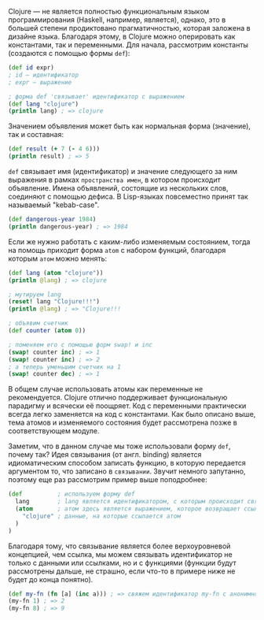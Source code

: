 Clojure — не является полностью функциональным языком программирования (Haskell, например, является), однако, это в большей степени продиктовано прагматичностью, которая заложена в дизайне языка. Благодаря этому, в Clojure можно оперировать как константами, так и переменными. Для начала, рассмотрим константы (создаются с помощью формы `def`):

```clojure
(def id expr)
; id — идентификатор
; expr — выражение

; форма def 'связывает' идентификатор с выражением
(def lang "clojure")
(println lang) ; => clojure
```

Значением объявления может быть как нормальная форма (значение), так и составная:

```clojure
(def result (+ 7 (- 4 6)))
(println result) ; => 5
```

`def` связывает имя (идентификатор) и значение следующего за ним выражения в рамках `пространства имен`, в котором происходит объявление. Имена объявлений, состоящие из нескольких слов, соединяют с помощью дефиса. В Lisp-языках повсеместно принят так называемый "kebab-case".

```clojure
(def dangerous-year 1984)
(println dangerous-year) ; => 1984
```

Если же нужно работать с каким-либо изменяемым состоянием, тогда на помощь приходит форма `atom` с набором функций, благодаря которым `атом` можно менять:

```clojure
(def lang (atom "clojure"))
(println @lang) ; => clojure

; мутируем lang
(reset! lang "Clojure!!!")
(println @lang) ; => "Clojure!!!

; объявим счетчик
(def counter (atom 0))

; поменяем его с помощью форм swap! и inc
(swap! counter inc) ; => 1
(swap! counter inc) ; => 2
; а теперь уменьшим счетчик на 1
(swap! counter dec) ; => 1
```

В общем случае использовать атомы как переменные не рекомендуется. Clojure отлично поддерживает функциональную парадигму и всячески её поощряет. Код с переменными практически всегда легко заменяется на код с константами. Как было описано выше, тема атомов и изменяемого состояния будет рассмотрена позже в соответствующем модуле.

Заметим, что в данном случае мы тоже использовали форму `def`, почему так? Идея связывания (от англ. binding) является идиоматическим способом записать функцию, в которую передается аргументом то, что записано в `связывании`. Звучит немного запутанно, поэтому еще раз рассмотрим пример выше поподробнее:

```clojure
(def          ; используем форму def
  lang        ; lang является идентификатором, с которым происходит связывание
  (atom       ; атом здесь является выражением, которое возвращает ссылку
    "clojure" ; данные, на которые ссылается атом 
  )
)
```

Благодаря тому, что связывание является более верхоуровневой концепцией, чем ссылка, мы можем связывать идентификатор не только с данными или ссылками, но и с функциями (функции будут рассмотрены дальше, не страшно, если что-то в примере ниже не будет до конца понятно).

```clojure
(def my-fn (fn [a] (inc a))) ; => свяжем идентификатор my-fn с анонимной функцией, в которой переданный аргумент увеличивается на 1
(my-fn 1) ; => 2
(my-fn 8) ; => 9
```
